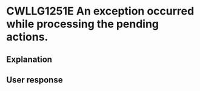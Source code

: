 # CWLLG1251E An exception occurred while processing the pending actions.

## Explanation

## User response
